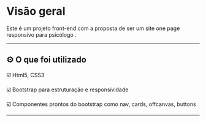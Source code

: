 # Visão geral

Este é um projeto front-end com a proposta de ser um site one page responsivo para psicólogo .

---

## :gear: O que foi utilizado

:ballot_box_with_check: Html5, CSS3

:ballot_box_with_check: Bootstrap para estruturação e responsividade

:ballot_box_with_check: Componentes prontos do bootstrap como nav, cards, offcanvas, buttons

---
